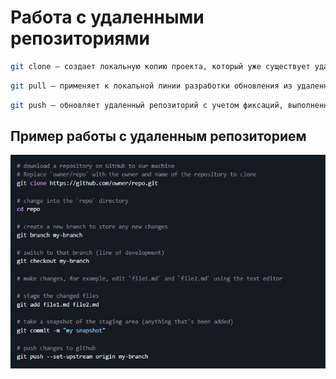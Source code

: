# Работа с удаленными репозиториями

```sh 
git clone — создает локальную копию проекта, который уже существует удаленно. Клон включает в себя все файлы проекта, журнал и ветви.
```
```sh
git pull — применяет к локальной линии разработки обновления из удаленного аналога. Разработчики используют эту команду, если коллега выполнил фиксации в ветви удаленного репозитория и эти изменения нужно отразить в локальной среде.
```
```sh
git push — обновляет удаленный репозиторий с учетом фиксаций, выполненных в ветви локально.
```
## Пример работы с удаленным репозиторием

![MD](example_remote.jpg)
